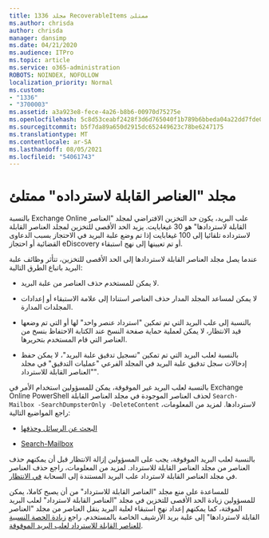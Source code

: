```yaml
---
title: 1336 مجلد RecoverableItems ممتلئ
ms.author: chrisda
author: chrisda
manager: dansimp
ms.date: 04/21/2020
ms.audience: ITPro
ms.topic: article
ms.service: o365-administration
ROBOTS: NOINDEX, NOFOLLOW
localization_priority: Normal
ms.custom:
- "1336"
- "3700003"
ms.assetid: a3a923e8-fece-4a26-b8b6-00970d75275e
ms.openlocfilehash: 5c8d53ceabf2428f3d6d765040f1b789b6bbeda04a22dd7fde0d2d728fd17d93
ms.sourcegitcommit: b5f7da89a650d2915dc652449623c78be6247175
ms.translationtype: MT
ms.contentlocale: ar-SA
ms.lasthandoff: 08/05/2021
ms.locfileid: "54061743"
---
```

# <a name="the-recoverable-items-folder-is-full"></a>مجلد "العناصر القابلة لاسترداده" ممتلئ

بالنسبة Exchange Online علب البريد، يكون حد التخزين الافتراضي لمجلد "العناصر القابلة لاستردادها" هو 30 غيغابايت. يزيد الحد الأقصى للتخزين لمجلد العناصر القابلة لاسترداده تلقائيا إلى 100 غيغابايت إذا تم وضع علبة البريد في الاحتجاز بسبب الدعاوى القضائية أو احتجاز eDiscovery أو تم تعيينها إلى نهج استبقاء.

عندما يصل مجلد العناصر القابلة لاستردادها إلى الحد الأقصى للتخزين، تتأثر وظائف علبة البريد باتباع الطرق التالية:

- لا يمكن للمستخدم حذف العناصر من علبة البريد.

- لا يمكن لمساعد المجلد المدار حذف العناصر استنادا إلى علامة الاستبقاء أو إعدادات المجلدات المدارة.

- بالنسبة إلى علب البريد التي تم تمكين "استرداد عنصر واحد" لها أو التي تم وضعها قيد الانتظار، لا يمكن لعملية حماية صفحة النسخ عند الكتابة الاحتفاظ بنسخ من العناصر التي قام المستخدم بتحريرها.

- بالنسبة لعلب البريد التي تم تمكين "تسجيل تدقيق علبة البريد"، لا يمكن حفظ إدخالات سجل تدقيق علبة البريد في المجلد الفرعي "عمليات التدقيق" في مجلد "العناصر القابلة للاسترداد".

بالنسبة لعلب البريد غير الموقوقة، يمكن للمسؤولين استخدام الأمر في Exchange Online PowerShell لحذف العناصر الموجودة في مجلد العناصر القابلة `Search-Mailbox -SearchDumpsterOnly -DeleteContent` لاستردادها. لمزيد من المعلومات، راجع المواضيع التالية:

- [البحث عن الرسائل وحذفها](https://docs.microsoft.com/microsoft-365/compliance/search-for-and-delete-messagesadmin-help)

- [Search-Mailbox](https://docs.microsoft.com/powershell/module/exchange/mailboxes/Search-Mailbox)

بالنسبة لعلب البريد الموقوفة، يجب على المسؤولين إزالة الانتظار قبل أن يمكنهم حذف العناصر من مجلد العناصر القابلة للاسترداد. لمزيد من المعلومات، راجع حذف العناصر في مجلد العناصر القابلة لاسترداد علب البريد المستندة إلى السحابة [في الانتظار](https://docs.microsoft.com/microsoft-365/compliance/delete-items-in-the-recoverable-items-folder-of-mailboxes-on-hold).

للمساعدة على منع مجلد "العناصر القابلة للاسترداد" من أن يصبح كاملا، يمكن للمسؤولين زيادة الحد الأقصى للتخزين في مجلد "العناصر القابلة لاسترداد" لعلب البريد الموقتة، كما يمكنهم إعداد نهج استبقاء لعلبة البريد ينقل العناصر من مجلد "العناصر القابلة لاستردادها" إلى علبة بريد الأرشيف الخاصة بالمستخدم. راجع [زيادة الحصة النسبية للعناصر القابلة للاسترداد لعلب البريد الموقوقة](https://docs.microsoft.com/microsoft-365/compliance/increase-the-recoverable-quota-for-mailboxes-on-hold).
